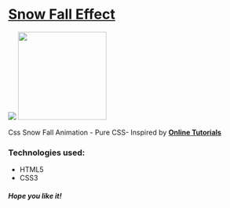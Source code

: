 <h1><a href="https://elena-in-code.github.io/Css-Snow-Fall-Animation/"><strong>Snow Fall Effect</strong></a></h1>
<img src="https://user-images.githubusercontent.com/30567608/29608041-4e70d052-87f3-11e7-952a-8bb607e1d804.PNG">
<img src="https://user-images.githubusercontent.com/30567608/29748213-e82bfd86-8b11-11e7-8be7-490dbd2483ab.gif" with=180px height=180px>
<p>Css Snow Fall Animation - Pure CSS- Inspired by <a href="https://www.youtube.com/channel/UCbwXnUipZsLfUckBPsC7Jog"><strong>Online Tutorials</strong></a></p>
<h3>Technologies used: </h3>
<ul>
	<li>HTML5</li>
	<li>CSS3</li>
</ul>

<h5>Hope you like it!</h5>
